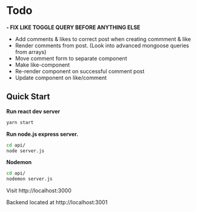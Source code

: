 # Todo
**- FIX LIKE TOGGLE QUERY BEFORE ANYTHING ELSE**
- Add comments & likes to correct post when creating commment & like
- Render comments from post. (Look into advanced mongoose queries from arrays)
- Move comment form to separate component
- Make like-component
- Re-render component on successful comment post
- Update component on like/comment


## Quick Start

**Run react dev server**

```bash
yarn start
```

**Run node.js express server.**
```bash
cd api/
node server.js
```

**Nodemon**
```bash
cd api/
nodemon server.js
```
Visit http://localhost:3000

Backend located at http://localhost:3001